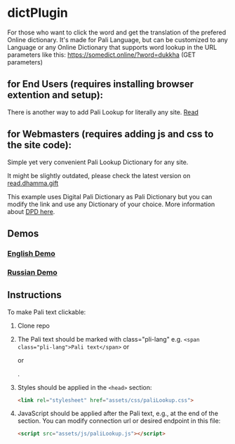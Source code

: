 # dictPlugin

For those who want to click the word and get the translation of the prefered Online dictionary. It's made for Pali Language, but can be customized to any Language or any Online Dictionary that supports word lookup in the URL parameters like this: https://somedict.online/?word=dukkha (GET parameters)

## for End Users (requires installing browser extention and setup):
There is another way to add Pali Lookup for literally any site. [Read](https://github.com/o28o/dictPlugin/blob/main/ExtentionMethod.md) 

## for Webmasters (requires adding js and css to the site code): 
Simple yet very convenient Pali Lookup Dictionary for any site.

It might be slightly outdated, please check the latest version on [read.dhamma.gift](https://dhamma.gift/sc/?q=sn56.11)

This example uses Digital Pali Dictionary as Pali Dictionary but you can modify the link and use any Dictionary of your choice. 
More information about [DPD here](https://github.com/digitalpalidictionary/dpd-db). 

## Demos

### [English Demo](https://o28o.github.io/plugin/index.html?s=pi$)

### [Russian Demo](https://o28o.github.io/plugin/demo-ru-ml.html?s=dukkh)

## Instructions

To make Pali text clickable:


1.  Clone repo 
2.  The Pali text should be marked with class="pli-lang" e.g. `<span class="pli-lang">Pali text</span>` or <p> or <div>.
   
3. Styles should be applied in the `<head>` section:
   ```html
   <link rel="stylesheet" href="assets/css/paliLookup.css">

4. JavaScript should be applied after the Pali text, e.g., at the end of the <body> section. You can modify connection url or desired endpoint in this file:
   ```html
   <script src="assets/js/paliLookup.js"></script>

